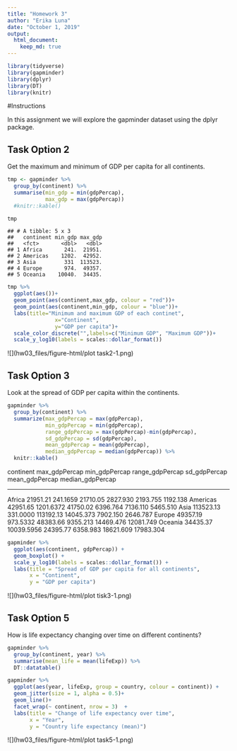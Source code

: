 ```yaml
---
title: "Homework 3"
author: "Erika Luna"
date: "October 1, 2019"
output: 
  html_document:
    keep_md: true
---
```







```r
library(tidyverse)
library(gapminder)
library(dplyr)
library(DT)
library(knitr)
```

#Instructions

In this assignment we will explore the gapminder dataset using the dplyr package.

## Task Option 2

Get the maximum and minimum of GDP per capita for all continents.


```r
tmp <- gapminder %>% 
  group_by(continent) %>% 
  summarise(min_gdp = min(gdpPercap),
            max_gdp = max(gdpPercap))
  #knitr::kable()

tmp
```

```
## # A tibble: 5 x 3
##   continent min_gdp max_gdp
##   <fct>       <dbl>   <dbl>
## 1 Africa       241.  21951.
## 2 Americas    1202.  42952.
## 3 Asia         331  113523.
## 4 Europe       974.  49357.
## 5 Oceania    10040.  34435.
```




```r
tmp %>% 
  ggplot(aes())+
  geom_point(aes(continent,max_gdp, colour = "red"))+
  geom_point(aes(continent,min_gdp, colour = "blue"))+
  labs(title="Minimum and maximum GDP of each continet",
               x="Continent",
               y="GDP per capita")+
  scale_color_discrete("",labels=c("Minimum GDP", "Maximum GDP"))+
  scale_y_log10(labels = scales::dollar_format())
```

![](hw03_files/figure-html/plot task2-1.png)<!-- -->




## Task Option 3

Look at the spread of GDP per capita within the continents.


```r
gapminder %>% 
  group_by(continent) %>% 
  summarize(max_gdpPercap = max(gdpPercap),
            min_gdpPercap = min(gdpPercap),
            range_gdpPercap = max(gdpPercap)-min(gdpPercap),
            sd_gdpPercap = sd(gdpPercap),
            mean_gdpPercap = mean(gdpPercap),
            median_gdpPercap = median(gdpPercap)) %>% 
  knitr::kable()
```



continent    max_gdpPercap   min_gdpPercap   range_gdpPercap   sd_gdpPercap   mean_gdpPercap   median_gdpPercap
----------  --------------  --------------  ----------------  -------------  ---------------  -----------------
Africa            21951.21        241.1659          21710.05       2827.930         2193.755           1192.138
Americas          42951.65       1201.6372          41750.02       6396.764         7136.110           5465.510
Asia             113523.13        331.0000         113192.13      14045.373         7902.150           2646.787
Europe            49357.19        973.5332          48383.66       9355.213        14469.476          12081.749
Oceania           34435.37      10039.5956          24395.77       6358.983        18621.609          17983.304



```r
gapminder %>% 
  ggplot(aes(continent, gdpPercap)) +
  geom_boxplot() +
  scale_y_log10(labels = scales::dollar_format()) +
  labs(title = "Spread of GDP per capita for all continents", 
       x = "Continent", 
       y = "GDP per capita")
```

![](hw03_files/figure-html/plot tisk3-1.png)<!-- -->



## Task Option 5

How is life expectancy changing over time on different continents?



```r
gapminder %>% 
  group_by(continent, year) %>% 
  summarise(mean_life = mean(lifeExp)) %>% 
  DT::datatable()
```

<!--html_preserve--><div id="htmlwidget-c9be73d079c6a4ddef11" style="width:100%;height:auto;" class="datatables html-widget"></div>
<script type="application/json" data-for="htmlwidget-c9be73d079c6a4ddef11">{"x":{"filter":"none","data":[["1","2","3","4","5","6","7","8","9","10","11","12","13","14","15","16","17","18","19","20","21","22","23","24","25","26","27","28","29","30","31","32","33","34","35","36","37","38","39","40","41","42","43","44","45","46","47","48","49","50","51","52","53","54","55","56","57","58","59","60"],["Africa","Africa","Africa","Africa","Africa","Africa","Africa","Africa","Africa","Africa","Africa","Africa","Americas","Americas","Americas","Americas","Americas","Americas","Americas","Americas","Americas","Americas","Americas","Americas","Asia","Asia","Asia","Asia","Asia","Asia","Asia","Asia","Asia","Asia","Asia","Asia","Europe","Europe","Europe","Europe","Europe","Europe","Europe","Europe","Europe","Europe","Europe","Europe","Oceania","Oceania","Oceania","Oceania","Oceania","Oceania","Oceania","Oceania","Oceania","Oceania","Oceania","Oceania"],[1952,1957,1962,1967,1972,1977,1982,1987,1992,1997,2002,2007,1952,1957,1962,1967,1972,1977,1982,1987,1992,1997,2002,2007,1952,1957,1962,1967,1972,1977,1982,1987,1992,1997,2002,2007,1952,1957,1962,1967,1972,1977,1982,1987,1992,1997,2002,2007,1952,1957,1962,1967,1972,1977,1982,1987,1992,1997,2002,2007],[39.1355,41.2663461538462,43.3194423076923,45.3345384615385,47.4509423076923,49.5804230769231,51.5928653846154,53.3447884615385,53.6295769230769,53.5982692307692,53.3252307692308,54.8060384615385,53.27984,55.96028,58.39876,60.41092,62.39492,64.39156,66.22884,68.09072,69.56836,71.15048,72.42204,73.60812,46.3143939393939,49.3185442424242,51.563223030303,54.66364,57.3192690909091,59.6105563636364,62.6179393939394,64.8511818181818,66.5372121212121,68.0205151515152,69.2338787878788,70.7284848484849,64.4085,66.7030666666667,68.5392333333333,69.7376,70.7750333333333,71.9377666666667,72.8064,73.6421666666667,74.4401,75.5051666666667,76.7006,77.6486,69.255,70.295,71.085,71.31,71.91,72.855,74.29,75.32,76.945,78.19,79.74,80.7195]],"container":"<table class=\"display\">\n  <thead>\n    <tr>\n      <th> <\/th>\n      <th>continent<\/th>\n      <th>year<\/th>\n      <th>mean_life<\/th>\n    <\/tr>\n  <\/thead>\n<\/table>","options":{"columnDefs":[{"className":"dt-right","targets":[2,3]},{"orderable":false,"targets":0}],"order":[],"autoWidth":false,"orderClasses":false}},"evals":[],"jsHooks":[]}</script><!--/html_preserve-->



```r
gapminder %>% 
  ggplot(aes(year, lifeExp, group = country, colour = continent)) +
  geom_jitter(size = 1, alpha = 0.5)+
  geom_line()+
  facet_wrap(~ continent, nrow = 3)  +
  labs(title = "Change of life expectancy over time", 
       x = "Year", 
       y = "Country life expectancy (mean)")
```

![](hw03_files/figure-html/plot task5-1.png)<!-- -->
